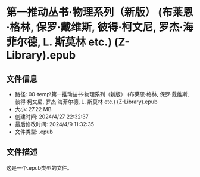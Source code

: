 ﻿# 第一推动丛书·物理系列（新版） (布莱恩·格林, 保罗·戴维斯, 彼得·柯文尼, 罗杰·海菲尔德, L. 斯莫林 etc.) (Z-Library).epub

## 文件信息
- 路径: 00-temp\第一推动丛书·物理系列（新版） (布莱恩·格林, 保罗·戴维斯, 彼得·柯文尼, 罗杰·海菲尔德, L. 斯莫林 etc.) (Z-Library).epub
- 大小: 27.22 MB
- 创建时间: 2024/4/27 22:32:37
- 最后修改时间: 2024/4/9 11:32:35
- 文件类型: .epub

## 文件描述
这是一个.epub类型的文件。

